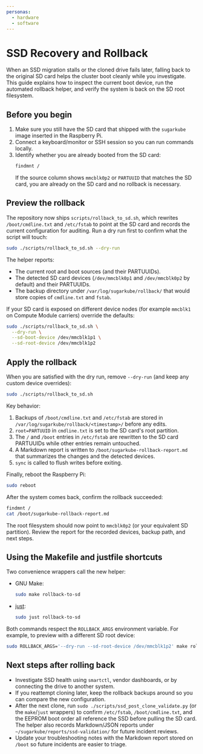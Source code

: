 ```yaml
---
personas:
  - hardware
  - software
---
```


# SSD Recovery and Rollback

When an SSD migration stalls or the cloned drive fails later, falling back to the
original SD card helps the cluster boot cleanly while you investigate.
This guide explains how to inspect the current boot device, run the automated
rollback helper, and verify the system is back on the SD root filesystem.

## Before you begin

1. Make sure you still have the SD card that shipped with the `sugarkube`
   image inserted in the Raspberry Pi.
2. Connect a keyboard/monitor or SSH session so you can run commands locally.
3. Identify whether you are already booted from the SD card:
   ```bash
   findmnt /
   ```
   If the source column shows `mmcblk0p2` or `PARTUUID` that matches the SD
   card, you are already on the SD card and no rollback is necessary.

## Preview the rollback

The repository now ships `scripts/rollback_to_sd.sh`, which rewrites
`/boot/cmdline.txt` and `/etc/fstab` to point at the SD card and records the
current configuration for auditing. Run a dry run first to confirm what the
script will touch:

```bash
sudo ./scripts/rollback_to_sd.sh --dry-run
```

The helper reports:

- The current root and boot sources (and their PARTUUIDs).
- The detected SD card devices (`/dev/mmcblk0p1` and `/dev/mmcblk0p2` by
  default) and their PARTUUIDs.
- The backup directory under `/var/log/sugarkube/rollback/` that would store
  copies of `cmdline.txt` and `fstab`.

If your SD card is exposed on different device nodes (for example `mmcblk1` on
Compute Module carriers) override the defaults:

```bash
sudo ./scripts/rollback_to_sd.sh \
  --dry-run \
  --sd-boot-device /dev/mmcblk1p1 \
  --sd-root-device /dev/mmcblk1p2
```

## Apply the rollback

When you are satisfied with the dry run, remove `--dry-run` (and keep any
custom device overrides):

```bash
sudo ./scripts/rollback_to_sd.sh
```

Key behavior:

1. Backups of `/boot/cmdline.txt` and `/etc/fstab` are stored in
   `/var/log/sugarkube/rollback/<timestamp>/` before any edits.
2. `root=PARTUUID` in `cmdline.txt` is set to the SD card's root partition.
3. The `/` and `/boot` entries in `/etc/fstab` are rewritten to the SD card
   PARTUUIDs while other entries remain untouched.
4. A Markdown report is written to `/boot/sugarkube-rollback-report.md` that
   summarizes the changes and the detected devices.
5. `sync` is called to flush writes before exiting.

Finally, reboot the Raspberry Pi:

```bash
sudo reboot
```

After the system comes back, confirm the rollback succeeded:

```bash
findmnt /
cat /boot/sugarkube-rollback-report.md
```

The root filesystem should now point to `mmcblk0p2` (or your equivalent SD
partition). Review the report for the recorded devices, backup path, and next
steps.

## Using the Makefile and justfile shortcuts

Two convenience wrappers call the new helper:

- GNU Make:
  ```bash
  sudo make rollback-to-sd
  ```
- [just](https://github.com/casey/just):
  ```bash
  sudo just rollback-to-sd
  ```

Both commands respect the `ROLLBACK_ARGS` environment variable. For example, to
preview with a different SD root device:

```bash
sudo ROLLBACK_ARGS='--dry-run --sd-root-device /dev/mmcblk1p2' make rollback-to-sd
```

## Next steps after rolling back

- Investigate SSD health using `smartctl`, vendor dashboards, or by connecting
  the drive to another system.
- If you reattempt cloning later, keep the rollback backups around so you can
  compare the new configuration.
- After the next clone, run `sudo ./scripts/ssd_post_clone_validate.py` (or the
  `make`/`just` wrappers) to confirm `/etc/fstab`, `/boot/cmdline.txt`, and the
  EEPROM boot order all reference the SSD before pulling the SD card. The helper
  also records Markdown/JSON reports under `~/sugarkube/reports/ssd-validation/`
  for future incident reviews.
- Update your troubleshooting notes with the Markdown report stored on `/boot`
  so future incidents are easier to triage.

